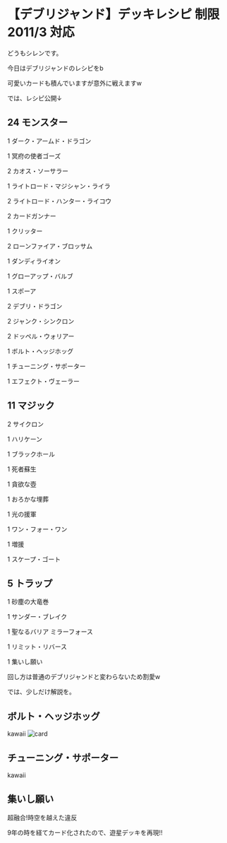 # 【デブリジャンド】デッキレシピ 制限2011/3 対応

どうもシレンです。
  
  今日はデブリジャンドのレシピをb

  可愛いカードも積んでいますが意外に戦えますw

  では、レシピ公開↓

  ## 24 モンスター

  1 ダーク・アームド・ドラゴン

  1 冥府の使者ゴーズ

  2 カオス・ソーサラー

  1 ライトロード・マジシャン・ライラ

  2 ライトロード・ハンター・ライコウ

  2 カードガンナー

  1 クリッター

  2 ローンファイア・ブロッサム

  1 ダンディライオン

  1 グローアップ・バルブ

  1 スポーア

  2 デブリ・ドラゴン

  2 ジャンク・シンクロン

  2 ドッペル・ウォリアー

  1 ボルト・ヘッジホッグ

  1 チューニング・サポーター

  1 エフェクト・ヴェーラー

  ## 11 マジック

  2 サイクロン

  1 ハリケーン

  1 ブラックホール

  1 死者蘇生

  1 貪欲な壺

  1 おろかな埋葬

  1 光の援軍

  1 ワン・フォー・ワン

  1 増援

  1 スケープ・ゴート

  ## 5 トラップ

  1 砂塵の大竜巻

  1 サンダー・ブレイク

  1 聖なるバリア ミラーフォース

  1 リミット・リバース

  1 集いし願い

  回し方は普通のデブリジャンドと変わらないため割愛w

  では、少しだけ解説を。

  ## ボルト・ヘッジホッグ
  kawaii
  ![](https://pbs.twimg.com/media/DhViWZOUwAgKaB9?format=jpg&name=medium "card")

  ## チューニング・サポーター
  kawaii

  ## 集いし願い
  超融合!時空を越えた違反

  9年の時を経てカード化されたので、遊星デッキを再現!!